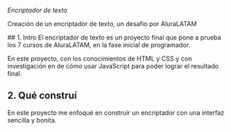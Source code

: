 <em> Encriptador de texto </em>
<p> Creación de un encriptador de texto, un desafio por AluraLATAM </p>
## 1. Intro
El encriptador de texto es un proyecto final que pone a prueba los 7 cursos de AluraLATAM, en la fase inicial de  programador.

En este proyecto, con los conocimientos de HTML y CSS y con investigación en de cómo usar JavaScript para poder lograr el resultado final.

## 2. Qué construí 
En este proyecto me enfoqué en construir un encriptador con una interfaz sencilla y bonita.
